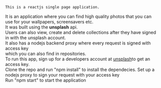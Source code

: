     This is a reactjs single page application.  
It is an application where you can find high quality photos that you can  
use for your wallpapers, screensavers etc.  
It was built using the **unsplash** api.  
Users can also view, create and delete collections after they have signed  
in with the unsplash account.  
It also has a nodejs backend proxy where every request is signed with access key  
which you can also find in repositories.  
To run this app, sign up for a developers account at [unsplash](https://unsplash.com/developers)to get an access key.  
Clone the repo and run "npm install" to install the dependecies.
Set up a nodejs proxy to sign your request with your access key  
Run "npm start" to start the application
 

